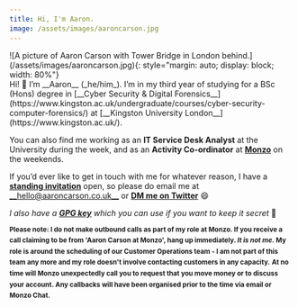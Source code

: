 ```yaml
---
title: Hi, I'm Aaron.
image: /assets/images/aaroncarson.jpg
---
```


<div class="row my-auto align-items-center flex-grow-1 overflow-auto flex-row">
<div class="d-flex flex-col col-md-4 justify-content-center my-1" markdown="1">
  ![A picture of Aaron Carson with Tower Bridge in London behind.](/assets/images/aaroncarson.jpg){: style="margin: auto; display: block; width: 80%"}
</div>
<div class="col-md-8 my-4 lead text-justify" markdown="1">
  Hi! 👋 I’m __Aaron__ (_he/him_). I’m in my third year of studying for a BSc (Hons) degree in [__Cyber Security & Digital Forensics__](https://www.kingston.ac.uk/undergraduate/courses/cyber-security-computer-forensics/) at [__Kingston University London__](https://www.kingston.ac.uk/).

  You can also find me working as an __IT Service Desk Analyst__ at the University during the week, and as an __Activity Co-ordinator__ at [__Monzo__](https://monzo.com) on the weekends.

  If you’d ever like to get in touch with me for whatever reason, I have a [**standing invitation**](/contact/standing-invitation) open, so please do email me at [__hello@aaroncarson.co.uk__](mailto:hello@aaroncarson.co.uk) or [__DM me on Twitter__](https://twitter.com/acar321) 😄

  _I also have a [__GPG key__](https://keys.openpgp.org/vks/v1/by-fingerprint/93BADDC3FE56CDAB908E9096303C76F0807676E2) which you can use if you want to keep it secret_ 🤫  

  <sup>**Please note: I do not make outbound calls as part of my role at Monzo. If you receive a call claiming to be from 'Aaron Carson at Monzo', hang up immediately. *It is not me.* My role is around the scheduling of our Customer Operations team - I am not part of this team any more and my role doesn't involve contacting customers in any capacity.**
  **At no time will Monzo unexpectedly call you to request that you move money or to discuss your account. Any callbacks will have been organised prior to the time via email or Monzo Chat.**</sup>
</div>
</div>